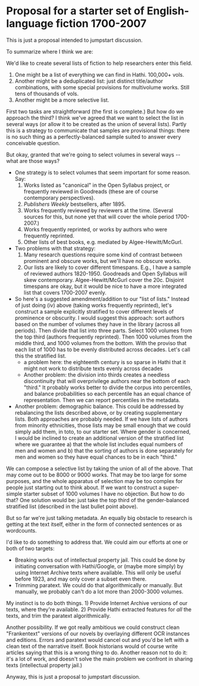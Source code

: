 Proposal for a starter set of English-language fiction 1700-2007
================================================================

This is just a proposal intended to jumpstart discussion.

To summarize where I think we are:

We'd like to create several lists of fiction to help researchers enter this field.

1. One might be a list of everything we can find in Hathi. 100,000+ vols.
2. Another might be a deduplicated list: just distinct title/author combinations, with some special provisions for multivolume works. Still tens of thousands of vols.
3. Another might be a more selective list.

First two tasks are straightforward (the first is complete.) But how do we approach the third? I think we've agreed that we want to select the list in several ways (or allow it to be created as the union of several lists). Partly this is a strategy to communicate that samples are provisional things: there is no such thing as a perfectly-balanced sample suited to answer every conceivable question.

But okay, granted that we're going to select volumes in several ways -- what are those ways?

* One strategy is to select volumes that seem important for some reason. Say:
    1. Works listed as "canonical" in the Open Syllabus project, or frequently reviewed in Goodreads (these are of course contemporary perspectives).
    2. *Publishers Weekly* bestsellers, after 1895.
    3. Works frequently reviewed by reviewers at the time. (Several sources for this, but none yet that will cover the whole period 1700-2007.)
    4. Works frequently reprinted, or works by authors who were frequently reprinted.
    5. Other lists of best books, e.g. mediated by Algee-Hewitt/McGurl.
* Two problems with that strategy:
    1. Many research questions require some kind of contrast between prominent and obscure works, but we'll have no obscure works.
    2. Our lists are likely to cover different timespans. E.g., I have a sample of reviewed authors 1820-1950. Goodreads and Open Syllabus will skew contemporary. Algee-Hewitt/McGurl cover the 20c. Disjoint timespans are okay, but it would be nice to have a more integrated list that covers 1700-2007 evenly.
* So here's a suggested amendment/addition to our "list of lists." Instead of just doing (iv) above (taking works frequently reprinted), let's construct a sample explicitly stratified to cover different levels of prominence or obscurity. I would suggest this approach: sort authors based on the number of volumes they have in the library (across all periods). Then divide that list into three parts. Select 1000 volumes from the top third (authors frequently reprinted). Then 1000 volumes from the middle third, and 1000 volumes from the bottom. With the proviso that each list of 1000 has to be evenly distributed across decades. Let's call this the stratified list.
    - a problem here: the eighteenth century is so sparse in Hathi that it might not work to distribute texts evenly across decades
    - Another problem: the division into thirds creates a needless discontinuity that will overprivilege authors near the bottom of each "third." It probably works better to divide the corpus into percentiles, and balance probabilities so each percentile has an equal chance of representation. Then we can report percentiles in the metadata.
* Another problem: demographic balance. This could be addressed by rebalancing the lists described above, or by creating supplementary lists. Both approaches are probably needed. If we have lists of authors from minority ethnicities, those lists may be small enough that we could simply add them, in toto, to our starter set. Where gender is concerned, I would be inclined to create an additional version of the stratified list where we guarantee a) that the whole list includes equal numbers of men and women and b) that the sorting of authors is done separately for men and women so they have equal chances to be in each "third."

We can compose a selective list by taking the union of all of the above. That may come out to be 8000 or 9000 works. That may be too large for some purposes, and the whole apparatus of selection may be too complex for people just starting out to think about. If we want to construct a super-simple starter subset of 1000 volumes I have no objection. But how to do that? One solution would be: just take the top third of the gender-balanced stratified list (described in the last bullet point above).

But so far we're just talking metadata. An equally big obstacle to research is getting at the text itself, either in the form of connected sentences or as wordcounts.

I'd like to do something to address that. We could aim our efforts at one or both of two targets:

* Breaking works out of intellectual property jail. This could be done by initiating conversation with Hathi/Google, or (maybe more simply) by using Internet Archive texts where available. This will only be useful before 1923, and may only cover a subset even there.
* Trimming paratext. We could do that algorithmically or manually. But manually, we probably can't do a lot more than 2000-3000 volumes.

My instinct is to do both things. 1) Provide Internet Archive versions of our texts, where they're available. 2) Provide Hathi extracted features for *all* the texts, and trim the paratext algorithmically.

Another possibility. If we got really ambitious we could construct clean "Frankentext" versions of our novels by overlaying different OCR instances and editions. Errors and paratext would cancel out and you'd be left with a clean text of the narrative itself. Book historians would of course write articles saying that this is a wrong thing to do. Another reason not to do it: it's a lot of work, and doesn't solve the main problem we confront in sharing texts (intellectual property jail.)

Anyway, this is just a proposal to jumpstart discussion.
